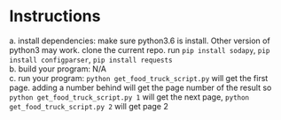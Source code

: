 # Instructions
  a. install dependencies: make sure python3.6 is install. Other version of python3 may work. clone the current repo. run `pip install sodapy`, `pip install configparser`, `pip install requests`  
  b. build your program: N/A  
  c. run your program: `python get_food_truck_script.py` will get the first page. adding a number behind will get the page number of the result so `python get_food_truck_script.py 1` will get the next page, `python get_food_truck_script.py 2` will get page 2   

